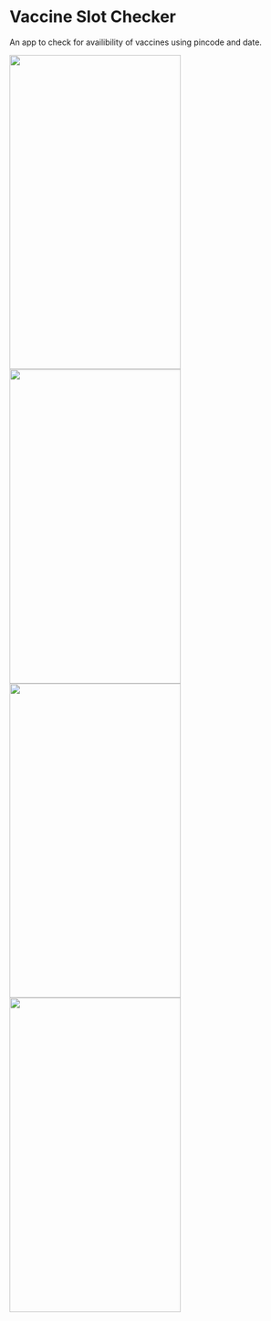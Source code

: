 # Vaccine Slot Checker

An app to check for availibility of vaccines using pincode and date.

<p float="left">
  <img src="https://user-images.githubusercontent.com/65062751/123726251-45fbbe00-d8ad-11eb-9f73-624bb77ceba4.jpeg" width="300" height="550" >

<img src="https://user-images.githubusercontent.com/65062751/123726239-42683700-d8ad-11eb-88b6-9b69295c827e.jpeg" width="300" height="550" >

<img src="https://user-images.githubusercontent.com/65062751/123726244-4431fa80-d8ad-11eb-8817-27c606e5abee.jpeg" width="300" height="550">

<img src="https://user-images.githubusercontent.com/65062751/123726253-472ceb00-d8ad-11eb-818b-5ad2cbf2e199.jpeg" width="300" height="550" >

  </p>
